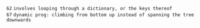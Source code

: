 `62` `involves looping through a dictionary, or the keys thereof`\
`67` `dynamic prog: climbing from bottom up instead of spanning the tree downwards`
